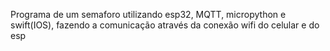 Programa de um semaforo utilizando esp32, MQTT, micropython e swift(IOS), fazendo a comunicação através da conexão wifi do celular e do esp
